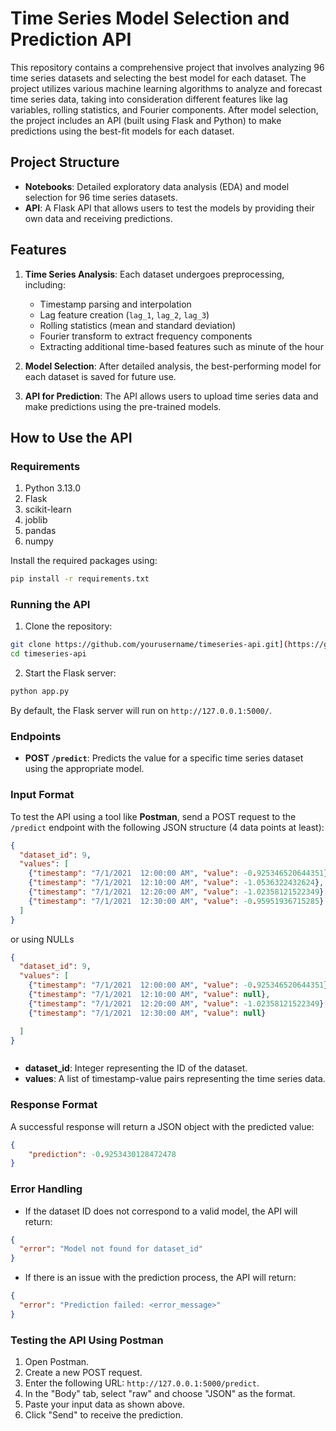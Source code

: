 
# Time Series Model Selection and Prediction API

This repository contains a comprehensive project that involves analyzing 96 time series datasets and selecting the best model for each dataset. The project utilizes various machine learning algorithms to analyze and forecast time series data, taking into consideration different features like lag variables, rolling statistics, and Fourier components. After model selection, the project includes an API (built using Flask and Python) to make predictions using the best-fit models for each dataset.

## Project Structure

- **Notebooks**: Detailed exploratory data analysis (EDA) and model selection for 96 time series datasets.
- **API**: A Flask API that allows users to test the models by providing their own data and receiving predictions.

## Features

1. **Time Series Analysis**: Each dataset undergoes preprocessing, including:
   - Timestamp parsing and interpolation
   - Lag feature creation (`lag_1`, `lag_2`, `lag_3`)
   - Rolling statistics (mean and standard deviation)
   - Fourier transform to extract frequency components
   - Extracting additional time-based features such as minute of the hour

2. **Model Selection**: After detailed analysis, the best-performing model for each dataset is saved for future use.

3. **API for Prediction**: The API allows users to upload time series data and make predictions using the pre-trained models.

## How to Use the API

### Requirements

1. Python 3.13.0
2. Flask
3. scikit-learn
4. joblib
5. pandas
6. numpy

Install the required packages using:
```bash
pip install -r requirements.txt
```

### Running the API

1. Clone the repository:
```bash
git clone https://github.com/yourusername/timeseries-api.git](https://github.com/tnen128/Time_Series_Task.git
cd timeseries-api
```

2. Start the Flask server:
```bash
python app.py
```

By default, the Flask server will run on `http://127.0.0.1:5000/`.

### Endpoints

- **POST `/predict`**: Predicts the value for a specific time series dataset using the appropriate model.

### Input Format

To test the API using a tool like **Postman**, send a POST request to the `/predict` endpoint with the following JSON structure (4 data points at least):

```json
{
  "dataset_id": 9,
  "values": [
    {"timestamp": "7/1/2021  12:00:00 AM", "value": -0.925346520644351},
    {"timestamp": "7/1/2021  12:10:00 AM", "value": -1.0536322432624},
    {"timestamp": "7/1/2021  12:20:00 AM", "value": -1.02358121522349},
    {"timestamp": "7/1/2021  12:30:00 AM", "value": -0.95951936715285}
  ]
}
```
or using NULLs

```json
{
  "dataset_id": 9,
  "values": [
    {"timestamp": "7/1/2021  12:00:00 AM", "value": -0.925346520644351},
    {"timestamp": "7/1/2021  12:10:00 AM", "value": null},
    {"timestamp": "7/1/2021  12:20:00 AM", "value": -1.02358121522349},
    {"timestamp": "7/1/2021  12:30:00 AM", "value": null}

  ]
}



```

- **dataset_id**: Integer representing the ID of the dataset.
- **values**: A list of timestamp-value pairs representing the time series data.

### Response Format

A successful response will return a JSON object with the predicted value:
```json
{
    "prediction": -0.9253430128472478
}
```

### Error Handling

- If the dataset ID does not correspond to a valid model, the API will return:
```json
{
  "error": "Model not found for dataset_id"
}
```

- If there is an issue with the prediction process, the API will return:
```json
{
  "error": "Prediction failed: <error_message>"
}
```

### Testing the API Using Postman

1. Open Postman.
2. Create a new POST request.
3. Enter the following URL: `http://127.0.0.1:5000/predict`.
4. In the "Body" tab, select "raw" and choose "JSON" as the format.
5. Paste your input data as shown above.
6. Click "Send" to receive the prediction.
